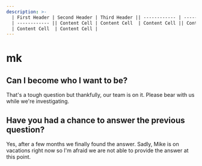 ```yaml
---
description: >-
  | First Header | Second Header | Third Header || ------------ | -------------
  | ------------ || Content Cell | Content Cell  | Content Cell || Content Cell
  | Content Cell  | Content Cell |
---
```


# mk

## Can I become who I want to be?

That's a tough question but thankfully, our team is on it. Please bear with us while we're investigating.

## Have you had a chance to answer the previous question?

Yes, after a few months we finally found the answer. Sadly, Mike is on vacations right now so I'm afraid we are not able to provide the answer at this point.



